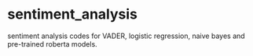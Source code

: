# sentiment_analysis
sentiment analysis codes for VADER, logistic regression, naive bayes and pre-trained roberta models.
